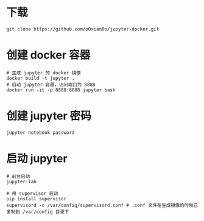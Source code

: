 # 下载

```shell
git clone https://github.com/oOxianOo/jupyter-docker.git
```


# 创建 docker 容器

```shell
# 生成 jupyter 的 docker 镜像 
docker build -t jupyter . 
# 启动 jupyter 容器，访问端口为 8888 
docker run -it -p 8888:8888 jupyter bash 
```


# 创建 jupyter 密码

```shell
jupyter notebook password
```


# 启动 jupyter

``` shell
# 前台启动
jupyter-lab

# 用 supervisor 启动
pip install supervisor
supervisord -c /var/config/supervisord.conf # .conf 文件在生成镜像的时候已复制到 /var/config 目录下
```

